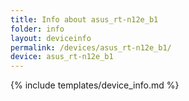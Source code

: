 ```yaml
---
title: Info about asus_rt-n12e_b1
folder: info
layout: deviceinfo
permalink: /devices/asus_rt-n12e_b1/
device: asus_rt-n12e_b1
---
```

{% include templates/device_info.md %}
